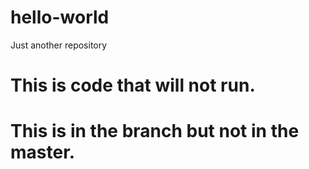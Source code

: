 # hello-world
Just another repository
# This is code that will not run.
# This is in the branch but not in the master.
